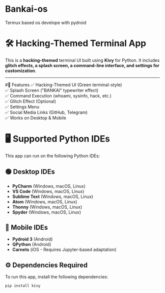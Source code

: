 # Bankai-os
Termux based os develope with pydroid
# 🛠 Hacking-Themed Terminal App

This is a **hacking-themed** terminal UI built using **Kivy** for Python. It includes **glitch effects, a splash screen, a command-line interface, and settings for customization**.

---
#🚀 Features
✅ Hacking-Themed UI (Green terminal-style) <br>
✅ Splash Screen ("BANKAI" typewriter effect)<br>
✅ Command Execution (whoami, sysinfo, hack, etc.)<br>
✅ Glitch Effect (Optional)<br>
✅ Settings Menu<br>
✅ Social Media Links (GitHub, Telegram)<br>
✅ Works on Desktop & Mobile<br>
# 🖥️ Supported Python IDEs

This app can run on the following Python IDEs:

## 🟢 **Desktop IDEs**
- **PyCharm** (Windows, macOS, Linux)  
- **VS Code** (Windows, macOS, Linux)  
- **Sublime Text** (Windows, macOS, Linux)  
- **Atom** (Windows, macOS, Linux)  
- **Thonny** (Windows, macOS, Linux)  
- **Spyder** (Windows, macOS, Linux)  

## 📱 **Mobile IDEs**
- **Pydroid 3** (Android)  
- **QPython** (Android)  
- **Carnets** (iOS - Requires Jupyter-based adaptation)  

## ⚙️ **Dependencies Required**
To run this app, install the following dependencies:

```bash
pip install kivy
